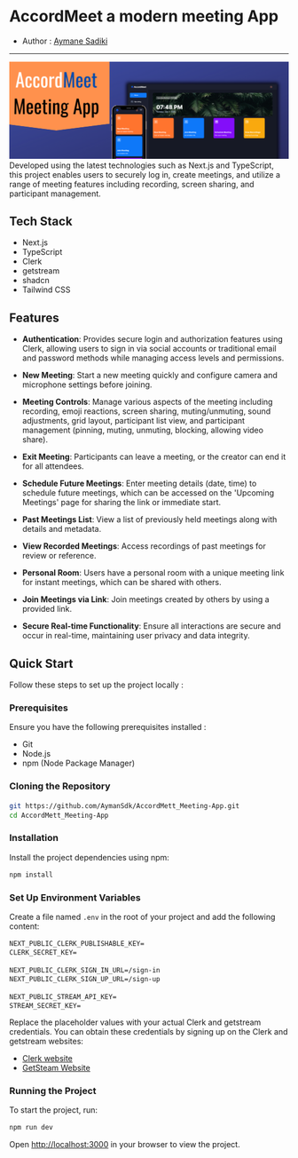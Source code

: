 # AccordMeet a modern meeting App
- Author : [Aymane Sadiki](https://github.com/AymanSdk)
---
![alt text](./public/images/readme.png)
Developed using the latest technologies such as Next.js and TypeScript, this project enables users to securely log in, create meetings, and utilize a range of meeting features including recording, screen sharing, and participant management.


## Tech Stack

- Next.js
- TypeScript
- Clerk
- getstream
- shadcn
- Tailwind CSS

## Features

- **Authentication**: Provides secure login and authorization features using Clerk, allowing users to sign in via social accounts or traditional email and password methods while managing access levels and permissions.
  
- **New Meeting**: Start a new meeting quickly and configure camera and microphone settings before joining.

- **Meeting Controls**: Manage various aspects of the meeting including recording, emoji reactions, screen sharing, muting/unmuting, sound adjustments, grid layout, participant list view, and participant management (pinning, muting, unmuting, blocking, allowing video share).

- **Exit Meeting**: Participants can leave a meeting, or the creator can end it for all attendees.

- **Schedule Future Meetings**: Enter meeting details (date, time) to schedule future meetings, which can be accessed on the 'Upcoming Meetings' page for sharing the link or immediate start.

- **Past Meetings List**: View a list of previously held meetings along with details and metadata.

- **View Recorded Meetings**: Access recordings of past meetings for review or reference.

- **Personal Room**: Users have a personal room with a unique meeting link for instant meetings, which can be shared with others.

- **Join Meetings via Link**: Join meetings created by others by using a provided link.

- **Secure Real-time Functionality**: Ensure all interactions are secure and occur in real-time, maintaining user privacy and data integrity.


## Quick Start

Follow these steps to set up the project locally :

### Prerequisites

Ensure you have the following prerequisites installed :

- Git
- Node.js
- npm (Node Package Manager)

### Cloning the Repository

```bash
git https://github.com/AymanSdk/AccordMett_Meeting-App.git
cd AccordMett_Meeting-App
```

### Installation

Install the project dependencies using npm:

```bash
npm install
```

### Set Up Environment Variables

Create a file named `.env` in the root of your project and add the following content:

```
NEXT_PUBLIC_CLERK_PUBLISHABLE_KEY=
CLERK_SECRET_KEY=

NEXT_PUBLIC_CLERK_SIGN_IN_URL=/sign-in
NEXT_PUBLIC_CLERK_SIGN_UP_URL=/sign-up

NEXT_PUBLIC_STREAM_API_KEY=
STREAM_SECRET_KEY=
```

Replace the placeholder values with your actual Clerk and getstream credentials. You can obtain these credentials by signing up on the Clerk and getstream websites:

- [Clerk website](https://clerk.com/?utm_source=clerk&utm_medium=components&_gl=1*1pv1zr7*_gcl_au*MTk2NDYwOTEyLjE3MTYwNDg4MzIuMTAyMzA4MjAwMS4xNzE3ODIwNDc1LjE3MTc4MjA0NzQ.*_ga*MTYxNDgxNzE3NS4xNzE2MDQ4ODMy*_ga_1WMF5X234K*MTcxOTk0NTY3Mi41LjAuMTcxOTk0NTY3Mi4wLjAuMA..)
- [GetSteam Website](https://getstream.io/accounts/login/?login=1&next=/dashboard/)

### Running the Project

To start the project, run:

```bash
npm run dev
```

Open [http://localhost:3000](http://localhost:3000) in your browser to view the project.


